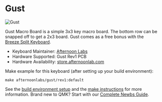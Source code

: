 # Gust

![Gust](https://i.imgur.com/S94jViT.jpeg)

Gust Macro Board is a simple 3x3 key macro board. The bottom row can be snapped off to get a 2x3 board. Gust comes as a free bonus with the [Breeze Split Keyboard](https://afternoonlabs.com/breeze).

* Keyboard Maintainer: [Afternoon Labs](https://github.com/afternoonlabs)
* Hardware Supported: Gust Rev1 PCB
* Hardware Availability: [store.afternoonlab.com](https://store.afternoonlabs.com)

Make example for this keyboard (after setting up your build environment):

    make afternoonlabs/gust/rev1:default

See the [build environment setup](https://docs.qmk.fm/#/getting_started_build_tools) and the [make instructions](https://docs.qmk.fm/#/getting_started_make_guide) for more information. Brand new to QMK? Start with our [Complete Newbs Guide](https://docs.qmk.fm/#/newbs).
